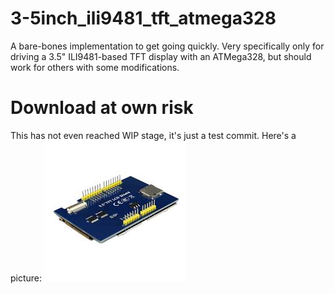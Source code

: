 # 3-5inch_ili9481_tft_atmega328
A bare-bones implementation to get going quickly. Very specifically only for driving a 3.5" ILI9481-based TFT display with an ATMega328, but should work for others with some modifications.

# Download at own risk
This has not even reached WIP stage, it's just a test commit.
Here's a picture: ![This is what I mean](3-5inchtftArduinoUNO.jpeg)

